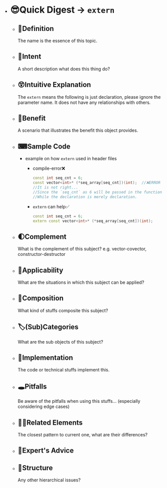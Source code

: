 - # 😎Quick Digest -> `extern`
	- ## 📝Definition
	  The name is the essence of this topic.
	- ## 🎯Intent
	   A short description what does this thing do?
	- ## 😲Intuitive Explanation
	  The `extern` means the following is just declaration, please ignore the parameter name. It does not have any relationships with others.
	- ## 🚀Benefit
	   A scenario that illustrates the benefit this object provides.
	- ## ⌨Sample Code
		- example on how `extern` used in header files
			- compile-error❌
			  ``` c++
			  const int seq_cnt = 6;
			  const vector<int>* (*seq_array[seq_cnt])(int);  //❌ERROR
			  //It is not right... 
			  //Since the `seq_cnt` as 6 will be passed in the function declaration.
			  //While the declaration is merely declaration.
			  ```
			- `extern` can help✅
			  
			  ``` c++
			  const int seq_cnt = 6;
			  extern const vector<int>* (*seq_array[seq_cnt])(int);
			  ```
	- ## 🌓Complement
	  What is the complement of this subject? e.g. vector-covector, constructor-destructor
	- ## 🤳Applicability
	   What are the situations in which this subject can be applied?
	- ## 🧪Composition
	  What kind of stuffs composite this subject?
	- ## 🏷(Sub)Categories
	  What are the sub objects of this subject?
	- ## 🔎Implementation
	   The code or technical stuffs implement this.
	- ## 🕳Pitfalls
	  Be aware of the pitfalls when using this stuffs... (especially considering edge cases)
	- ## 🙋‍♂️Related Elements
	   The closest pattern to current one, what are their differences?
	- ## 🥼Expert's Advice
	- ## 🧱Structure
	  Any other hierarchical issues?